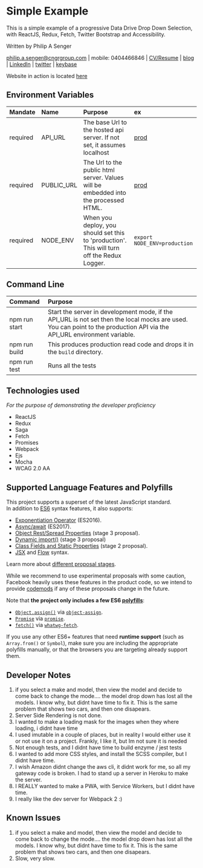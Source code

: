 # Simple Example

This is a simple example of a progressive Data Drive Drop Down Selection, with ReactJS, Redux, Fetch, Twitter Bootstrap and Accessibility.

Written by Philip A Senger

[philip.a.senger@cngrgroup.com](mailto:philip.a.senger@cngrgroup.com) | mobile: 0404466846 | [CV/Resume](http://www.visualcv.com/philipsenger) | [blog](http://www.apachecommonstipsandtricks.blogspot.com/) | [LinkedIn](http://au.linkedin.com/in/philipsenger) | [twitter](http://twitter.com/PSengerDownUndr) | [keybase](https://keybase.io/psenger)

Website in action is located [here](http://simple-car-example.s3-website-ap-southeast-2.amazonaws.com/)

## Environment Variables

| Mandate  | Name      | Purpose | ex |
|:---------|:----------|:--------|:---|
| required | API_URL   | The base Url to the hosted api server. If not set, it assumes localhost | [prod](https://simple-example-cars.herokuapp.com/api/v1/)  |
| required | PUBLIC_URL| The Url to the public html server. Values will be embedded into the processed HTML. | [prod](http://simple-car-example.s3-website-ap-southeast-2.amazonaws.com/) |
| required | NODE_ENV  | When you deploy, you should set this to 'production'. This will turn off the Redux Logger. | `export NODE_ENV=production`  |


## Command Line

| Command       | Purpose   |
|:--------------|:----------|
| npm run start | Start the server in development mode, if the API_URL is not set then the local mocks are used. You can point to the production API via the API_URL environment variable. |
| npm run build | This produces production read code and drops it in the `build` directory. |
| npm run test  | Runs all the tests  |

## Technologies used 
_For the purpose of demonstrating the developer proficiency_

* ReactJS
* Redux
* Saga
* Fetch
* Promises
* Webpack
* Ejs
* Mocha
* WCAG 2.0 AA

## Supported Language Features and Polyfills

This project supports a superset of the latest JavaScript standard.<br>
In addition to [ES6](https://github.com/lukehoban/es6features) syntax features, it also supports:

* [Exponentiation Operator](https://github.com/rwaldron/exponentiation-operator) (ES2016).
* [Async/await](https://github.com/tc39/ecmascript-asyncawait) (ES2017).
* [Object Rest/Spread Properties](https://github.com/sebmarkbage/ecmascript-rest-spread) (stage 3 proposal).
* [Dynamic import()](https://github.com/tc39/proposal-dynamic-import) (stage 3 proposal)
* [Class Fields and Static Properties](https://github.com/tc39/proposal-class-public-fields) (stage 2 proposal).
* [JSX](https://facebook.github.io/react/docs/introducing-jsx.html) and [Flow](https://flowtype.org/) syntax.

Learn more about [different proposal stages](https://babeljs.io/docs/plugins/#presets-stage-x-experimental-presets-).

While we recommend to use experimental proposals with some caution, Facebook heavily uses these features in the product code, so we intend to provide [codemods](https://medium.com/@cpojer/effective-javascript-codemods-5a6686bb46fb) if any of these proposals change in the future.

Note that **the project only includes a few ES6 [polyfills](https://en.wikipedia.org/wiki/Polyfill)**:

* [`Object.assign()`](https://developer.mozilla.org/en/docs/Web/JavaScript/Reference/Global_Objects/Object/assign) via [`object-assign`](https://github.com/sindresorhus/object-assign).
* [`Promise`](https://developer.mozilla.org/en-US/docs/Web/JavaScript/Reference/Global_Objects/Promise) via [`promise`](https://github.com/then/promise).
* [`fetch()`](https://developer.mozilla.org/en/docs/Web/API/Fetch_API) via [`whatwg-fetch`](https://github.com/github/fetch).

If you use any other ES6+ features that need **runtime support** (such as `Array.from()` or `Symbol`), make sure you are including the appropriate polyfills manually, or that the browsers you are targeting already support them.


## Developer Notes

1. if you select a make and model, then view the model and decide to come back to change the mode.... the model drop down has lost all the models. I know why, but didnt have time to fix it. This is the same problem that shows two cars, and then one disapears.
2. Server Side Rendering is not done.
3. I wanted to make a loading mask for the images when they where loading, i didnt have time
4. I used imutable in a couple of places, but in reality I would either use it or not use it on a project. Frankly, I like it, but Im not sure it is needed
5. Not enough tests, and I didnt have time to build enzyme / jest tests
6. I wanted to add more CSS styles, and install the SCSS compiler, but I didnt have time.
7. I wish Amazon didnt change the aws cli, it didnt work for me, so all my gateway code is broken. I had to stand up a server in Heroku to make the server.
8. I REALLY wanted to make a PWA, with Service Workers, but I didnt have time.
9. I really like the dev server for Webpack 2 :)

## Known Issues
1. if you select a make and model, then view the model and decide to come back to change the mode.... the model drop down has lost all the models. I know why, but didnt have time to fix it. This is the same problem that shows two cars, and then one disapears.
2. Slow, very slow.
